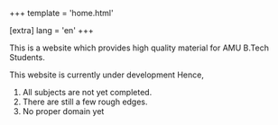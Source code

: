 +++
template = 'home.html'

[extra]
lang = 'en'
+++

This is a website which provides high quality material for AMU B.Tech Students.

This website is currently under development
Hence,
1. All subjects are not yet completed.
2. There are still a few rough edges.
3. No proper domain yet

